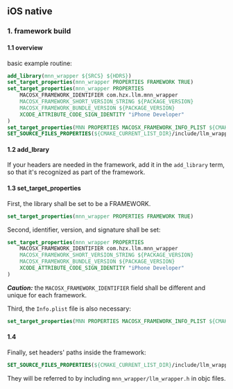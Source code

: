## iOS native

### 1. framework build

#### 1.1 overview
basic example routine:
```cmake
add_library(mnn_wrapper ${SRCS} ${HDRS})
set_target_properties(mnn_wrapper PROPERTIES FRAMEWORK TRUE)
set_target_properties(mnn_wrapper PROPERTIES
    MACOSX_FRAMEWORK_IDENTIFIER com.hzx.llm.mnn_wrapper
    MACOSX_FRAMEWORK_SHORT_VERSION_STRING ${PACKAGE_VERSION}
    MACOSX_FRAMEWORK_BUNDLE_VERSION ${PACKAGE_VERSION}
    XCODE_ATTRIBUTE_CODE_SIGN_IDENTITY "iPhone Developer"
)
set_target_properties(MNN PROPERTIES MACOSX_FRAMEWORK_INFO_PLIST ${CMAKE_CURRENT_LIST_DIR}/../MNN/project/ios/MNN/Info.plist)
SET_SOURCE_FILES_PROPERTIES(${CMAKE_CURRENT_LIST_DIR}/include/llm_wrapper.h PROPERTIES MACOSX_PACKAGE_LOCATION Headers/)
```


#### 1.2 add_lbrary
If your headers are needed in the framework, add it in the `add_library` term, so that it's recognized as part of the framework.

#### 1.3 set_target_properties
First, the library shall be set to be a FRAMEWORK.
```cmake
set_target_properties(mnn_wrapper PROPERTIES FRAMEWORK TRUE)
```

Second, identifier, version, and signature shall be set:
```cmake
set_target_properties(mnn_wrapper PROPERTIES
    MACOSX_FRAMEWORK_IDENTIFIER com.hzx.llm.mnn_wrapper
    MACOSX_FRAMEWORK_SHORT_VERSION_STRING ${PACKAGE_VERSION}
    MACOSX_FRAMEWORK_BUNDLE_VERSION ${PACKAGE_VERSION}
    XCODE_ATTRIBUTE_CODE_SIGN_IDENTITY "iPhone Developer"
)
```

***Caution:*** the `MACOSX_FRAMEWORK_IDENTIFIER` field shall be different and unique for each framework.

Third, the `Info.plist` file is also necessary:

```cmake
set_target_properties(MNN PROPERTIES MACOSX_FRAMEWORK_INFO_PLIST ${CMAKE_CURRENT_LIST_DIR}/../MNN/project/ios/MNN/Info.plist)
```

#### 1.4 
Finally, set headers' paths inside the framework:
```cmake
SET_SOURCE_FILES_PROPERTIES(${CMAKE_CURRENT_LIST_DIR}/include/llm_wrapper.h PROPERTIES MACOSX_PACKAGE_LOCATION Headers/)
```

They will be referred to by including `mnn_wrapper/llm_wrapper.h` in objc files.